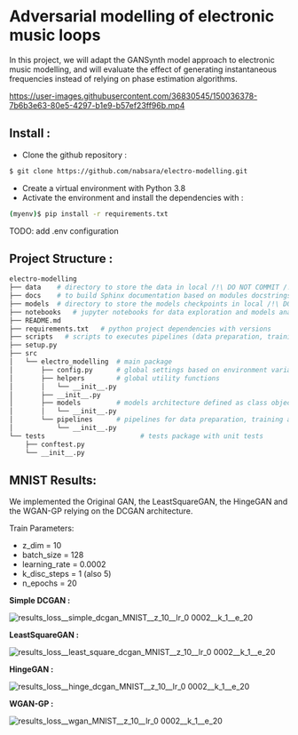 Adversarial modelling of electronic music loops
=================================================

In this project, we will adapt the GANSynth model approach to electronic music modelling, and will evaluate the effect of generating instantaneous frequencies instead
of relying on phase estimation algorithms.


https://user-images.githubusercontent.com/36830545/150036378-7b6b3e63-80e5-4297-b1e9-b57ef23ff96b.mp4

## Install :

- Clone the github repository :
```bash
$ git clone https://github.com/nabsara/electro-modelling.git
```
- Create a virtual environment with Python 3.8
- Activate the environment and install the dependencies with :
```bash
(myenv)$ pip install -r requirements.txt
```

TODO: add .env configuration


## Project Structure :

```bash 
electro-modelling
├── data    # directory to store the data in local /!\ DO NOT COMMIT /!\
├── docs    # to build Sphinx documentation based on modules docstrings
├── models  # directory to store the models checkpoints in local /!\ DO NOT COMMIT /!\
├── notebooks   # jupyter notebooks for data exploration and models analysis
├── README.md
├── requirements.txt   # python project dependencies with versions
├── scripts   # scripts to executes pipelines (data preparation, training, evaluation) 
├── setup.py
├── src
│   └── electro_modelling  # main package
│       ├── config.py      # global settings based on environment variables
│       ├── helpers        # global utility functions
│       │   └── __init__.py
│       ├── __init__.py
│       ├── models         # models architecture defined as class objects
│       │   └── __init__.py
│       └── pipelines      # pipelines for data preparation, training and evaluation for a given model
│           └── __init__.py
└── tests                        # tests package with unit tests
    ├── conftest.py
    └── __init__.py

```


## MNIST Results:

We implemented the Original GAN, the LeastSquareGAN, the HingeGAN and the WGAN-GP relying on the DCGAN architecture.

Train Parameters:
- z_dim = 10
- batch_size = 128
- learning_rate = 0.0002
- k_disc_steps = 1 (also 5)
- n_epochs = 20

**Simple DCGAN :** 

![results_loss__simple_dcgan_MNIST__z_10__lr_0 0002__k_1__e_20](https://user-images.githubusercontent.com/36830545/150169565-65fa9bd0-f12d-42a2-937f-01c80ae920e8.gif)

**LeastSquareGAN :**

![results_loss__least_square_dcgan_MNIST__z_10__lr_0 0002__k_1__e_20](https://user-images.githubusercontent.com/36830545/150170195-8c88b2dd-efe5-4333-9d0f-e9b9afde3706.gif)

**HingeGAN :**

![results_loss__hinge_dcgan_MNIST__z_10__lr_0 0002__k_1__e_20](https://user-images.githubusercontent.com/36830545/150170306-2dbae546-b495-401d-b0f6-e62c5527a798.gif)



**WGAN-GP :**

![results_loss__wgan_MNIST__z_10__lr_0 0002__k_1__e_20](https://user-images.githubusercontent.com/36830545/150170290-58a3fd7f-8643-4535-832d-2f5eae9b7f35.gif)



